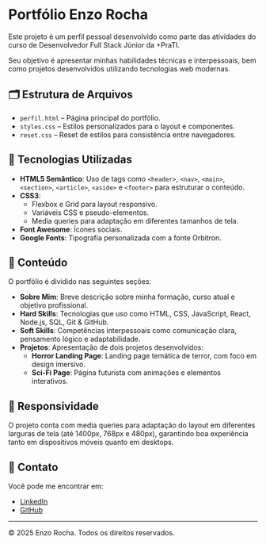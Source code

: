# Portfólio Enzo Rocha

Este projeto é um perfil pessoal desenvolvido como parte das atividades do curso de Desenvolvedor Full Stack Júnior da +PraTI.

Seu objetivo é apresentar minhas habilidades técnicas e interpessoais, bem como projetos desenvolvidos utilizando tecnologias web modernas.

## 🗂 Estrutura de Arquivos

- `perfil.html` – Página principal do portfólio.
- `styles.css` – Estilos personalizados para o layout e componentes.
- `reset.css` – Reset de estilos para consistência entre navegadores.

## 📐 Tecnologias Utilizadas

- **HTML5 Semântico**: Uso de tags como `<header>`, `<nav>`, `<main>`, `<section>`, `<article>`, `<aside>` e `<footer>` para estruturar o conteúdo.
- **CSS3**:
  - Flexbox e Grid para layout responsivo.
  - Variáveis CSS e pseudo-elementos.
  - Media queries para adaptação em diferentes tamanhos de tela.
- **Font Awesome**: Ícones sociais.
- **Google Fonts**: Tipografia personalizada com a fonte Orbitron.

## 🧠 Conteúdo

O portfólio é dividido nas seguintes seções:

- **Sobre Mim**: Breve descrição sobre minha formação, curso atual e objetivo profissional.
- **Hard Skills**: Tecnologias que uso como HTML, CSS, JavaScript, React, Node.js, SQL, Git & GitHub.
- **Soft Skills**: Competências interpessoais como comunicação clara, pensamento lógico e adaptabilidade.
- **Projetos**: Apresentação de dois projetos desenvolvidos:
  - **Horror Landing Page**: Landing page temática de terror, com foco em design imersivo.
  - **Sci-Fi Page**: Página futurista com animações e elementos interativos.

## 📱 Responsividade

O projeto conta com media queries para adaptação do layout em diferentes larguras de tela (até 1400px, 768px e 480px), garantindo boa experiência tanto em dispositivos móveis quanto em desktops.

## 🔗 Contato

Você pode me encontrar em:

- [LinkedIn](https://www.linkedin.com/in/enzo-rocha-dev)
- [GitHub](https://github.com/EnzoRochaSantos)

---

© 2025 Enzo Rocha. Todos os direitos reservados.
